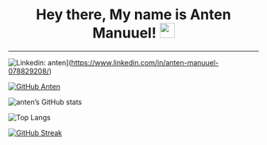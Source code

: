 
<h1 align="center"> 
  Hey there, My name is Anten Manuuel!
  <img src="https://media.giphy.com/media/hvRJCLFzcasrR4ia7z/giphy.gif" width="30px"/>
</h1>

----

![Linkedin: anten](https://img.shields.io/badge/-anten-blue?style=flat-square&logo=Linkedin&logoColor=white&link=https://www.linkedin.com/in/anten-manuuel-078829208/)](https://www.linkedin.com/in/anten-manuuel-078829208/)

[![GitHub Anten](https://img.shields.io/github/followers/antenmanuuel?label=follow&style=social)](https://github.com/antenmanuuel)


![anten’s GitHub stats](https://github-readme-stats.vercel.app/api?username=antenmanuuel&show_icons=true&theme=dark)

![Top Langs](https://github-readme-stats.vercel.app/api/top-langs/?username=antenmanuuel&layout=compact)

[![GitHub Streak](https://streak-stats.demolab.com?user=antenmanuuel&theme=dark)](https://git.io/streak-stats)



